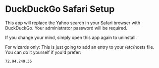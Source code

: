 DuckDuckGo Safari Setup
=======================

This app will replace the Yahoo search in your Safari browser with DuckDuckGo. Your administrator password will be required.
    
If you change your mind, simply open this app again to uninstall.

For wizards only: This is just going to add an entry to your
/etc/hosts file. You can do it yourself if you'd prefer:

    72.94.249.35
